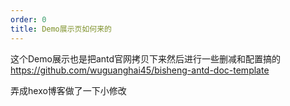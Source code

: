 ```yaml
---
order: 0
title: Demo展示页如何来的
---
```


这个Demo展示也是把antd官网拷贝下来然后进行一些删减和配置搞的
https://github.com/wuguanghai45/bisheng-antd-doc-template

弄成hexo博客做了一下小修改
